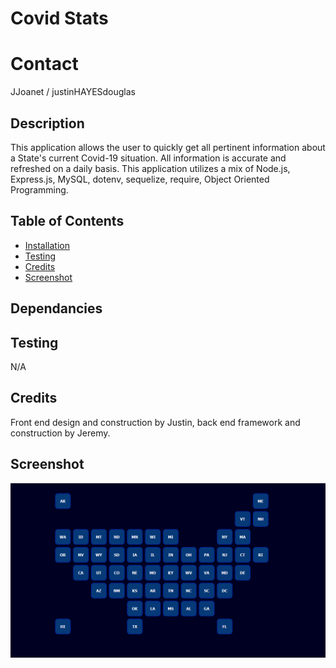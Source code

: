# Covid Stats

# Contact
JJoanet / justinHAYESdouglas


## Description
This application allows the user to quickly get all pertinent information about a State's current Covid-19 situation. All information is accurate and refreshed on a daily basis. This application utilizes a mix of Node.js, Express.js, MySQL, dotenv, sequelize, require, Object Oriented Programming. 

## Table of Contents
- [Installation](#Dependancies)
- [Testing](#Testing)
- [Credits](#Credits)
- [Screenshot](#Screenshot)

## Dependancies
<npm i>

## Testing
N/A

## Credits
Front end design and construction by Justin, back end framework and construction by Jeremy.

## Screenshot
![Screenshot](./Public/assets/screenshot.png)